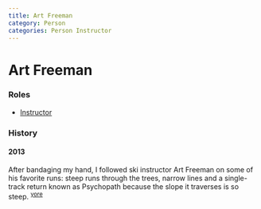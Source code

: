 ```yaml
---
title: Art Freeman
category: Person
categories: Person Instructor
---
```

# Art Freeman
### Roles

- [Instructor](Instructor)

### History

#### 2013

After bandaging my hand, I followed ski instructor Art Freeman on some of his favorite runs: steep runs through the trees, narrow lines and a single-track return known as Psychopath because the slope it traverses is so steep. <sup>[yore][]</sup>


[yore]: https://www.theolympian.com/outdoors/article25316305.html
